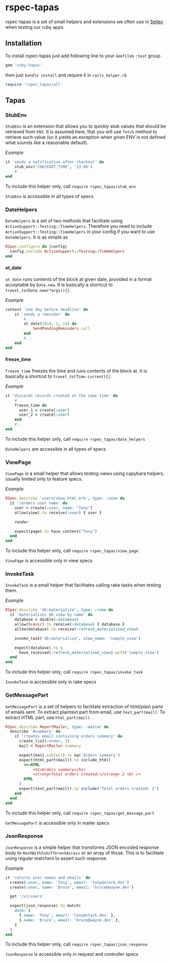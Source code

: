 # rspec-tapas

rspec-tapas is a set of small helpers and extensions we often use in [Selleo](https://selleo.com/) when testing our ruby apps.

## Installation

To install rspec-tapas just add following line to your `Gemfile`s `:test` group

```ruby
gem 'ruby-tapas'
```

then just `bundle install` and require it in `rails_helper.rb`

```ruby
require 'rspec_tapas/all'
```

## Tapas

### StubEnv

`StubEnv` is an extension that allows you to quickly stub values that should be retrieved from `ENV`.
It is assumed here, that you will use `fetch` method to retrieve such value (so it yields an exception when given ENV is not defined what sounds like a reasonable default).

*Example*

```ruby
it 'sends a notification after checkout' do
    stub_env('CHECKOUT_TIME', '13:00')
    #...
end
```

To include this helper only, call `require rspec_tapas/stub_env`

`StubEnv` is accessible in all types of specs

### DateHelpers

`DateHelpers` is a set of two methods that facilitate using `ActiveSupport::Testing::TimeHelpers`. Therefore you need to include `ActiveSupport::Testing::TimeHelpers` in your config if you want to use `DateHelpers`. It is as simple as

```ruby
RSpec.configure do |config|
  config.include ActiveSupport::Testing::TimeHelpers
end
```

#### at_date

`at_date` runs contents of the block at given date, provided in a format acceptable by `Date.new`. It is basically a shortcut to `travel_to(Date.new(*args)){}`.

*Example*

```ruby
context 'one day before deadline' do
    it 'sends a reminder' do
        #...
        at_date(2018, 1, 12) do
            SendPendingReminders.call
        end
        #...
    end
end
```

#### freeze_time

`freeze_time` freezes the time and runs contents of the block at. It is basically a shortcut to `travel_to(Time.current){}`.

*Example*

```ruby
it 'discards records created at the same time' do
    #...
    freeze_time do
      user_1 = create(:user)
      user_2 = create(:user)
    end
    #...
end
```

To include this helper only, call `require rspec_tapas/date_helpers`

`DateHelpers` are accessible in all types of specs

### ViewPage

`ViewPage` is a small helper that allows testing views using capybara helpers, usually limited only to feature specs.

*Example*

```ruby
RSpec.describe 'users/show.html.erb', type: :view do
  it 'renders user name' do
    user = create(:user, name: "Tony")
    allow(view).to receive(:user) { user }

    render

    expect(page).to have_content("Tony")
  end
end
```

To include this helper only, call `require rspec_tapas/view_page`

`ViewPage` is accessible only in view specs


### InvokeTask

`InvokeTask` is a small helper that facilitates calling rake tasks when testing them.

*Example*

```ruby
RSpec.describe 'db:materialize', type: :rake do
  it 'materializes db view by name' do
    database = double(:database)
    allow(Scenic).to receive(:database) { database }
    allow(database).to receive(:refresh_materialized_view)

    invoke_task('db:materialize', view_name: 'sample_view')

    expect(database).to \
      have_received(:refresh_materialized_view).with('sample_view')
  end
end
```

To include this helper only, call `require rspec_tapas/invoke_task`

`InvokeTask` is accessible only in rake specs


### GetMessagePart

`GetMessagePart` is a set of helpers to facilitate extraction of html/plain parts of emails sent. To extract plaintext part from email, use `text_part(mail)`. To extract HTML part, use `html_part(mail)`.

```ruby
RSpec.describe ReportMailer, type: :mailer do
  describe '#summary' do
    it 'creates email containing orders summary' do
      create_list(:order, 2)
      mail = ReportMailer.summary

      expect(mail.subject).to eq('Orders summary')
      expect(html_part(mail)).to include_html(
        <<~HTML
            <h1>Orders summary</h1>
            <strong>Total orders created:</strong> 2 <br /> 
        HTML
      )
      expect(text_part(mail)).to include('Total orders created: 2')
    end
  end
end
```

To include this helper only, call `require rspec_tapas/get_message_part`

`GetMessagePart` is accessible only in mailer specs

### JsonResponse

`JsonResponse` is a simple helper that transforms JSON encoded response body to `HashWithIndifferentAccess` or an array of those. This is to facilitate using regular matchers to assert such response.

*Example*

```ruby
it 'returns user names and emails' do
  create(:user, name: 'Tony', email: 'tony@stark.dev')
  create(:user, name: 'Bruce', email: 'bruce@wayne.dev')

  get '/v1/users'

  expect(json_response).to match(
    data: [
      { name: 'Tony', email: 'tony@stark.dev' },
      { name: 'Bruce', email: 'bruce@wayne.dev' },
    ]
  )
end
```

To include this helper only, call `require rspec_tapas/json_response`

`JsonResponse` is accessible only in request and controller specs
